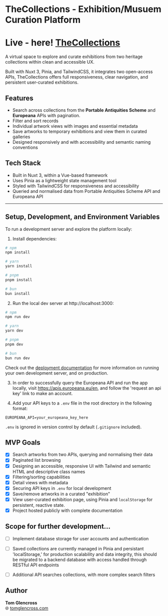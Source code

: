 # TheCollections - Exhibition/Musuem Curation Platform

# Live - here! [TheCollections](https://the-collections-museum-curation-app.vercel.app/)

A virtual space to explore and curate exhibitions from two heritage collections within clean and accessible UX.

Built with Nuxt 3, Pinia, and TailwindCSS, it integrates two open-access APIs, TheCollections offers full responsiveness, clear navigation, and persistent user-curated exhibitions.

## Features

- Search across collections from the **Portable Antiquities Scheme** and **Europeana** APIs with pagination.
- Filter and sort records
- Individual artwork views with images and essential metadata
- Save artworks to temporary exhibitions and view them in curated galleries
- Designed responsively and with accessibility and semantic naming conventions

## Tech Stack

- Built in Nuxt 3, within a Vue-based framework
- Uses Pinia as a lightweight state management tool
- Styled with TailwindCSS for responsiveness and accessibility
- Queried and normalised data from Portable Antiquities Scheme API and Europeana API

---

## Setup, Development, and Environment Variables 

To run a development server and explore the platform locally:

1. Install dependencies:

```bash
# npm
npm install

# yarn
yarn install

# pnpm
pnpm install

# bun
bun install
```

2. Run the local dev server at http://localhost:3000:

```bash
# npm
npm run dev

# yarn
yarn dev

# pnpm
pnpm dev

# bun
bun run dev
```
Check out the [deployment documentation](https://nuxt.com/docs/getting-started/deployment) for more information on running your own development server, and on production.

3. In order to successfully query the Europeana API and run the app locally, visit https://apis.europeana.eu/en, and follow the 'request an api key' link to make an account.

4. Add your API keys to a `.env` file in the root directory in the following format:

```
EUROPEANA_API=your_europeana_key_here
```

`.env` is ignored in version control by default (`.gitignore` included).

## MVP Goals

- [x] Search artworks from two APIs, querying and normalising their data 
- [x] Paginated list browsing
- [x] Designing an accessible, responsive UI with Tailwind and semantic HTML and descriptive class names
- [x] Filtering/sorting capabilities
- [x] Detail views with metadata
- [x] Securing API keys in `.env` for local development
- [x] Save/remove artworks in a curated "exhibition"
- [x] View user-curated exhibition page, using Pinia and `localStorage` for persistent, reactive state.
- [x] Project hosted publicly with complete documentation

## Scope for further development...
- [ ] Implement database storage for user accounts and authentication
- [ ] Saved collections are currently managed in Pinia and persistant 'localStorage,' for production scalability and data integrity, this should be migrated to a backend database with access handled through RESTful API endpoints
- [ ] Additional API searches collections, with more complex search filters


## Author

**Tom Glencross**  
🌐 [tomglencross.com](https://tomglencross.com)




